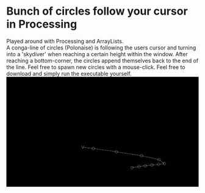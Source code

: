 # Bunch of circles follow your cursor in Processing
Played around with Processing and ArrayLists.  
A conga-line of circles (Polonaise) is following the users cursor and turning into a 'skydiver' when reaching a certain height within the window. After reaching a bottom-corner, the circles append themselves back to the end of the line. Feel free to spawn new circles with a mouse-click. Feel free to download and simply run the executable yourself.
![GIF Animation](polonaisedemo.gif)
